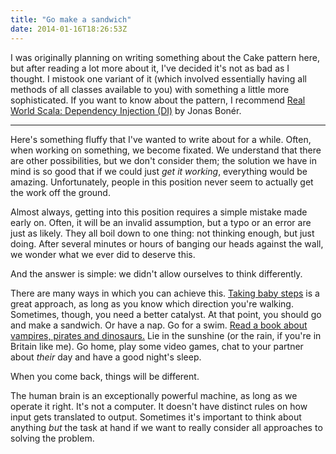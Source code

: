 ```yaml
---
title: "Go make a sandwich"
date: 2014-01-16T18:26:53Z
---
```


I was originally planning on writing something about the Cake pattern here, but after reading a lot more about it, I've decided it's not as bad as I thought. I mistook one variant of it (which involved essentially having all methods of all classes available to you) with something a little more sophisticated. If you want to know about the pattern, I recommend [Real World Scala: Dependency Injection (DI)][] by Jonas Bonér.

---

Here's something fluffy that I've wanted to write about for a while. Often, when working on something, we become fixated. We understand that there are other possibilities, but we don't consider them; the solution we have in mind is so good that if we could just *get it working*, everything would be amazing. Unfortunately, people in this position never seem to actually get the work off the ground.

Almost always, getting into this position requires a simple mistake made early on. Often, it will be an invalid assumption, but a typo or an error are just as likely. They all boil down to one thing: not thinking enough, but just doing. After several minutes or hours of banging our heads against the wall, we wonder what we ever did to deserve this.

And the answer is simple: we didn't allow ourselves to think differently.

There are many ways in which you can achieve this. [Taking baby steps][] is a great approach, as long as you know which direction you're walking. Sometimes, though, you need a better catalyst. At that point, you should go and make a sandwich. Or have a nap. Go for a swim. [Read a book about vampires, pirates and dinosaurs.][Fortunately, the Milk…] Lie in the sunshine (or the rain, if you're in Britain like me). Go home, play some video games, chat to your partner about *their* day and have a good night's sleep.

When you come back, things will be different.

The human brain is an exceptionally powerful machine, as long as we operate it right. It's not a computer. It doesn't have distinct rules on how input gets translated to output. Sometimes it's important to think about anything *but* the task at hand if we want to really consider all approaches to solving the problem.

[Real World Scala: Dependency Injection (DI)]: http://jonasboner.com/real-world-scala-dependency-injection-di/
[Taking baby steps]: http://talboomerik.be/2012/01/16/taking-baby-steps/
[Fortunately, the Milk…]: http://www.amazon.co.uk/Fortunately-Milk/dp/1408841762
